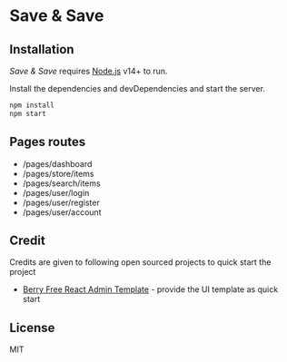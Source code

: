 # Save & Save

## Installation

_Save & Save_ requires [Node.js](https://nodejs.org/) v14+ to run.

Install the dependencies and devDependencies and start the server.

```sh
npm install
npm start
```

## Pages routes

- /pages/dashboard
- /pages/store/items
- /pages/search/items
- /pages/user/login
- /pages/user/register
- /pages/user/account

## Credit

Credits are given to following open sourced projects to quick start the project

- [Berry Free React Admin Template](https://github.com/codedthemes/berry-free-react-admin-template) - provide the UI template as quick start

## License

MIT
